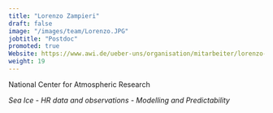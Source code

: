 ```yaml
---
title: "Lorenzo Zampieri"
draft: false
image: "/images/team/Lorenzo.JPG"
jobtitle: "Postdoc"
promoted: true
Website: https://www.awi.de/ueber-uns/organisation/mitarbeiter/lorenzo-zampieri.html
weight: 19
---
```



National Center for Atmospheric Research

*Sea Ice - HR data and observations - Modelling and Predictability*
